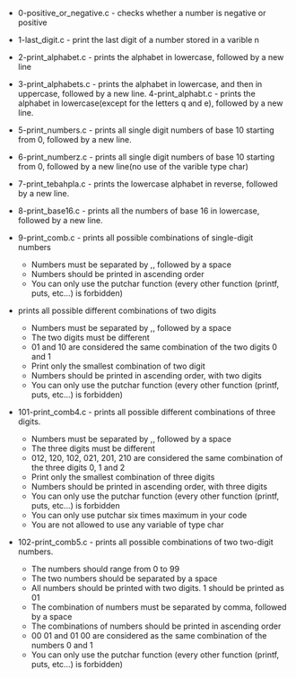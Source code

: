 * 0-positive_or_negative.c - checks whether a number is negative or positive
* 1-last_digit.c - print the last digit of a number stored in a varible n
* 2-print_alphabet.c - prints the alphabet in lowercase, followed by a new line
* 3-print_alphabets.c - prints the alphabet in lowercase, and then in uppercase, followed by a new line.
4-print_alphabt.c - prints the alphabet in lowercase(except for the letters q and e), followed by a new line.
* 5-print_numbers.c - prints all single digit numbers of base 10 starting from 0, followed by a new line.
* 6-print_numberz.c - prints all single digit numbers of base 10 starting from 0, followed by a new line(no use of the varible type char)
* 7-print_tebahpla.c - prints the lowercase alphabet in reverse, followed by a new line.
* 8-print_base16.c - prints all the numbers of base 16 in lowercase, followed by a new line.
* 9-print_comb.c - prints all possible combinations of single-digit numbers
	* Numbers must be separated by ,, followed by a space
	* Numbers should be printed in ascending order
	* You can only use the putchar function (every other function (printf, puts, etc…) is forbidden)
* prints all possible different combinations of two digits
	* Numbers must be separated by ,, followed by a space
	* The two digits must be different
	* 01 and 10 are considered the same combination of the two digits 0 and 1
	* Print only the smallest combination of two digit
	* Numbers should be printed in ascending order, with two digits
	* You can only use the putchar function (every other function (printf, puts, etc…) is forbidden)
* 101-print_comb4.c -  prints all possible different combinations of three digits.
	* Numbers must be separated by ,, followed by a space
	* The three digits must be different
	* 012, 120, 102, 021, 201, 210 are considered the same combination of the three digits 0, 1 and 2
	* Print only the smallest combination of three digits
	* Numbers should be printed in ascending order, with three digits
	* You can only use the putchar function (every other function (printf, puts, etc…) is forbidden
	* You can only use putchar six times maximum in your code
	* You are not allowed to use any variable of type char

* 102-print_comb5.c -  prints all possible combinations of two two-digit numbers.
	* The numbers should range from 0 to 99
	* The two numbers should be separated by a space
	* All numbers should be printed with two digits. 1 should be printed as 01
	* The combination of numbers must be separated by comma, followed by a space
	* The combinations of numbers should be printed in ascending order
	* 00 01 and 01 00 are considered as the same combination of the numbers 0 and 1
	* You can only use the putchar function (every other function (printf, puts, etc…) is forbidden)

